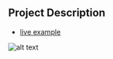 ## Project Description

* [live example](https://obat-amborsi.github.io/obat.html)

![alt text](https://github.com/obat-amborsi/website-templates/blob/master/assets/obat-amborsi.png "obat-amborsi.png")
